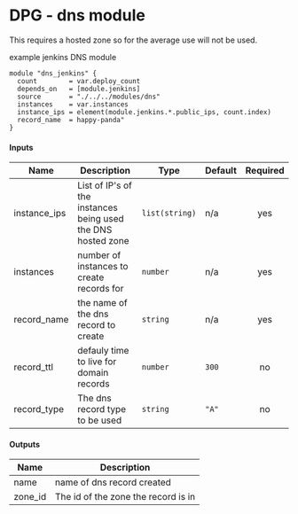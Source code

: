 # DPG - dns module

This requires a hosted zone so for the average use will not be used.

example jenkins DNS module

``` HCL
module "dns_jenkins" {
  count        = var.deploy_count
  depends_on   = [module.jenkins]
  source       = "./../../modules/dns"
  instances    = var.instances
  instance_ips = element(module.jenkins.*.public_ips, count.index)
  record_name  = happy-panda"
}
```

#### Inputs

| Name | Description | Type | Default | Required |
|------|-------------|------|---------|:--------:|
| instance_ips | List of IP's of the instances being used  the DNS hosted zone | `list(string)` | n/a | yes |
| instances | number of instances to create records for | `number` | n/a | yes |
| record_name | the name of the dns record to create | `string` | n/a | yes |
| record_ttl | defauly time to live for domain records | `number` | `300` | no |
| record_type | The dns record type to be used | `string` | `"A"` | no |

#### Outputs

| Name | Description |
|------|-------------|
| name | name of dns record created |
| zone_id | The id of the zone the record is in |

